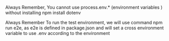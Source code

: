 Always Remember,
You cannot use process.env.\* (environment variables ) without installing npm install dotenv

Always Remember
To run the test environment, we will use command npm run e2e, as e2e is defined in package.json and will set a cross environment variable to use .env according to the environment
